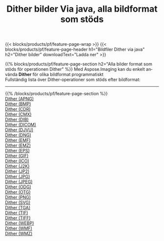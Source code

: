 ﻿---
title: Dither bilder Via java, alla bildformat som stöds 
weight: 3920
url: /sv/java/dither 
lang: sv
langdirlevel: 2
locales: zh-hans,ja,it,ru,de,es,fr,nl,id,lt,pl,pt,vi,tr,ko,zh-hant,ar,hi,th,sv,cs,uk,he
description: Med Aspose.Imaging kan du enkelt Dither bilder via java
---

{{< blocks/products/pf/feature-page-wrap >}}
{{< blocks/products/pf/feature-page-header h1="Bildfiler Dither via java" h2="Dither bilder" downloadText="Ladda ner" >}}


{{% blocks/products/pf/feature-page-section  h2="Alla bilder format som stöds för operationen Dither" %}}
Med Aspose.Imaging kan du enkelt använda **Dither** för olika bildformat programmatiskt
<br/>
Fullständig lista över Dither-operationer som stöds efter bildformat:
<hr/>
{{% /blocks/products/pf/feature-page-section %}}
<div class="container-fluid productfamilypage bg-gray">
    <div class="convertypes bg-gray agp-content section">
        <div class="container">
		<div class="row other-converters">
		    <div class='col-md-2 other-converter remove-lp remove-rp'><a href="/imaging/sv/java/dither/apng" >Dither (APNG)</a></div><div class='col-md-2 other-converter remove-lp remove-rp'><a href="/imaging/sv/java/dither/bmp" >Dither (BMP)</a></div><div class='col-md-2 other-converter remove-lp remove-rp'><a href="/imaging/sv/java/dither/cdr" >Dither (CDR)</a></div><div class='col-md-2 other-converter remove-lp remove-rp'><a href="/imaging/sv/java/dither/cmx" >Dither (CMX)</a></div><div class='col-md-2 other-converter remove-lp remove-rp'><a href="/imaging/sv/java/dither/dib" >Dither (DIB)</a></div><div class='col-md-2 other-converter remove-lp remove-rp'><a href="/imaging/sv/java/dither/dicom" >Dither (DICOM)</a></div><div class='col-md-2 other-converter remove-lp remove-rp'><a href="/imaging/sv/java/dither/djvu" >Dither (DJVU)</a></div><div class='col-md-2 other-converter remove-lp remove-rp'><a href="/imaging/sv/java/dither/dng" >Dither (DNG)</a></div><div class='col-md-2 other-converter remove-lp remove-rp'><a href="/imaging/sv/java/dither/emf" >Dither (EMF)</a></div><div class='col-md-2 other-converter remove-lp remove-rp'><a href="/imaging/sv/java/dither/emz" >Dither (EMZ)</a></div><div class='col-md-2 other-converter remove-lp remove-rp'><a href="/imaging/sv/java/dither/eps" >Dither (EPS)</a></div><div class='col-md-2 other-converter remove-lp remove-rp'><a href="/imaging/sv/java/dither/gif" >Dither (GIF)</a></div><div class='col-md-2 other-converter remove-lp remove-rp'><a href="/imaging/sv/java/dither/ico" >Dither (ICO)</a></div><div class='col-md-2 other-converter remove-lp remove-rp'><a href="/imaging/sv/java/dither/j2k" >Dither (J2K)</a></div><div class='col-md-2 other-converter remove-lp remove-rp'><a href="/imaging/sv/java/dither/jp2" >Dither (JP2)</a></div><div class='col-md-2 other-converter remove-lp remove-rp'><a href="/imaging/sv/java/dither/jpg" >Dither (JPG)</a></div><div class='col-md-2 other-converter remove-lp remove-rp'><a href="/imaging/sv/java/dither/jpeg" >Dither (JPEG)</a></div><div class='col-md-2 other-converter remove-lp remove-rp'><a href="/imaging/sv/java/dither/odg" >Dither (ODG)</a></div><div class='col-md-2 other-converter remove-lp remove-rp'><a href="/imaging/sv/java/dither/otg" >Dither (OTG)</a></div><div class='col-md-2 other-converter remove-lp remove-rp'><a href="/imaging/sv/java/dither/png" >Dither (PNG)</a></div><div class='col-md-2 other-converter remove-lp remove-rp'><a href="/imaging/sv/java/dither/svg" >Dither (SVG)</a></div><div class='col-md-2 other-converter remove-lp remove-rp'><a href="/imaging/sv/java/dither/tga" >Dither (TGA)</a></div><div class='col-md-2 other-converter remove-lp remove-rp'><a href="/imaging/sv/java/dither/tif" >Dither (TIF)</a></div><div class='col-md-2 other-converter remove-lp remove-rp'><a href="/imaging/sv/java/dither/tiff" >Dither (TIFF)</a></div><div class='col-md-2 other-converter remove-lp remove-rp'><a href="/imaging/sv/java/dither/webp" >Dither (WEBP)</a></div><div class='col-md-2 other-converter remove-lp remove-rp'><a href="/imaging/sv/java/dither/wmf" >Dither (WMF)</a></div><div class='col-md-2 other-converter remove-lp remove-rp'><a href="/imaging/sv/java/dither/wmz" >Dither (WMZ)</a></div>
                </div>
        </div>
    </div>
</div>
<br/>


